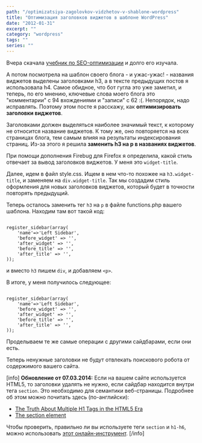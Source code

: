 ```yaml
---
path: "/optimizatsiya-zagolovkov-vidzhetov-v-shablone-wordpress"
title: "Оптимизация заголовков виджетов в шаблоне WordPress"
date: "2012-01-31"
excerpt: ""
category: "wordpress"
tags: ""
series: ""
---
```


Вчера скачала [учебник по SEO-оптимизации](http://www.seobuilding.ru/seo-forum/poiskovaya_optimizaciya_v_obshih_chertah/seo_poiskovaya_optimizaciya_ot_a_do_ya/) и долго его изучала.

А потом посмотрела на шаблон своего блога - и ужас-ужас! - названия виджетов выделены заголовками h3, а в тексте предыдущих постов я использовала h4. Самое обидное, что бот гугла это уже заметил, и теперь, по его мнению, ключевые слова моего блога это "комментарии" с 94 вхождениями и "записи" с 62 :(. Непорядок, надо исправлять. Поэтому этом посте я расскажу, как **оптимизировать заголовки виджетов**.

Заголовками должен выделяться наиболее значимый текст, к которому не относится название виджетов. К тому же, оно повторяется на всех страницах блога, тем самым влияя на результаты индексирования страниц. Из-за этого я решила **заменить h3 на p в названиях виджетов**.

При помощи дополнения Firebug для Firefox я определила, какой стиль отвечает за вывод заголовков виджетов. У меня это `widget-title`.

Далее, идем в файл style.css. Ищем в нем что-то похожее на `h3.widget-title`, и заменяем на `div.widget-title`. Так мы создадим стиль оформления для новых заголовков виджетов, который будет в точности повторять предыдущий.

Теперь осталось заменить тег `h3` на `p` в файле functions.php вашего шаблона. Находим там вот такой код:

```

register_sidebar(array(
	'name'=>'Left Sidebar',
	'before_widget' => '',
	'after_widget' => '',
	'before_title' => '',
	'after_title' => '',
));

```

и вместо `h3` пишем `div`, и добавляем `<p>`.

В итоге, у меня получилось следующее:

```

register_sidebar(array(
	'name'=>'Left Sidebar',
	'before_widget' => '',
	'after_widget' => '',
	'before_title' => '',
	'after_title' => '',
));

```

Проделываем те же самые операции с другими сайдбарами, если они есть.

Теперь ненужные заголовки не будут отвлекать поискового робота от содержимого вашего сайта.

\[info\] **Обновление от 07.03.2014:** Если на вашем сайте используется HTML5, то заголовки удалять не нужно, если сайдбар находится внутри тега `section`. Это необходимо для семантики веб-страницы. Подробнее об этом можно почитать здесь (по-английски):

- [The Truth About Multiple H1 Tags in the HTML5 Era](http://webdesign.tutsplus.com/articles/the-truth-about-multiple-h1-tags-in-the-html5-era--webdesign-16824)
- [The section element](http://html5doctor.com/the-section-element/)

Чтобы проверить, правильно ли вы используете теги `section` и `h1-h6`, можно использовать [этот онлайн-инструмент](http://gsnedders.html5.org/outliner/). \[/info\]
